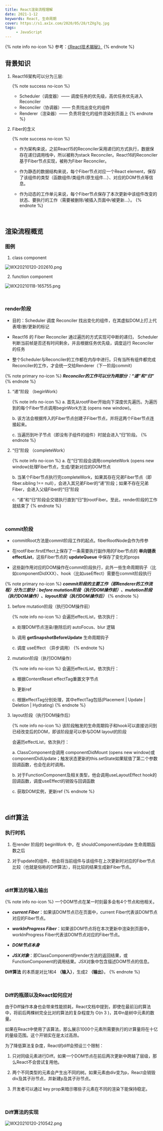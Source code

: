 ```yaml
---
title: React渲染流程理解
date: 2021-1-12
keywords: React, 生命周期
cover: https://s1.ax1x.com/2020/05/28/tZXg7q.jpg
tags:
     - JavaScript
---
```



{% note info no-icon %}
参考：[《React技术揭秘》](https://react.iamkasong.com/)
{% endnote %}


## 背景知识

1. React16架构可以分为三层:

     {% note success no-icon %}
     - Scheduler（调度器）—— 调度任务的优先级，高优任务优先进入Reconciler
     - Reconciler（协调器）—— 负责找出变化的组件
     - Renderer（渲染器）—— 负责将变化的组件渲染到页面上
     {% endnote %}

2. Fiber的含义

     {% note success no-icon %}
     - 作为架构来说，之前React15的Reconciler采用递归的方式执行，数据保存在递归调用栈中，所以被称为stack Reconciler。React16的Reconciler基于Fiber节点实现，被称为Fiber Reconciler。

     - 作为静态的数据结构来说，每个Fiber节点对应一个React element，保存了该组件的类型（函数组件/类组件/原生组件...）、对应的DOM节点等信息。

     - 作为动态的工作单元来说，每个Fiber节点保存了本次更新中该组件改变的状态、要执行的工作（需要被删除/被插入页面中/被更新...）。
     {% endnote %}

<br/>


## 渲染流程概览

### 图例

1. class component

 ![WX20210120-202610.png](https://i.loli.net/2021/01/20/FNRHmnB1XkZo2PE.png)

2. function component

 ![WX20210118-165755.png](https://i.loli.net/2021/01/18/l2RnUhc6AFPuNgz.png)

<br/>


### render阶段

 - 目的：Scheduler 调度 Reconciler 找出变化的组件，在其虚拟DOM上打上代表增/删/更新的标记

 - React16 的 Fiber Reconciler 通过遍历的方式实现可中断的递归， Scheduler判断当前帧是否还有时间剩余，并且根据任务优先级，调度运行 Reconciler 的任务

 - 整个Scheduler与Reconciler的工作都在内存中进行。只有当所有组件都完成Reconciler的工作，才会统一交给Renderer（下一阶段commit）

{% note primary no-icon %}
***Reconciler的工作可以分为两部分：“递”和“归”***
{% endnote %}

1. “递”阶段 （beginWork）

     {% note info no-icon %}
     a. 首先从rootFiber开始向下深度优先遍历。为遍历到的每个Fiber节点调用beginWork方法 (opens new window)。

     b. 该方法会根据传入的Fiber节点创建子Fiber节点，并将这两个Fiber节点连接起来。

     c. 当遍历到叶子节点（即没有子组件的组件）时就会进入“归”阶段。
     {% endnote %}

2.  “归”阶段 （completeWork）

     {% note info no-icon %}
     a. 在“归”阶段会调用completeWork (opens new window)处理Fiber节点，生成/更新对应的DOM节点

     b. 当某个Fiber节点执行完completeWork，如果其存在兄弟Fiber节点（即fiber.sibling !== null），会进入其兄弟Fiber的“递”阶段；如果不存在兄弟Fiber，会进入父级Fiber的“归”阶段

     c. “递”和“归”阶段会交错执行直到“归”到rootFiber。至此，render阶段的工作就结束了
     {% endnote %}

<br/>


### commit阶段

 - commitRoot方法是commit阶段工作的起点。fiberRootNode会作为传参

 - 在rootFiber.firstEffect上保存了一条需要执行副作用的Fiber节点的 **单向链表effectList**，这些Fiber节点的 **updateQueue** 中保存了变化的props

 - 这些副作用对应的DOM操作在commit阶段执行，此外一些生命周期钩子（比如componentDidXXX）、hook（比如useEffect）需要在commit阶段执行

{% note primary no-icon %}
***commit阶段的主要工作（即Renderer的工作流程）分为三部分：before mutation阶段（执行DOM操作前）、mutation阶段（执行DOM操作）、layout阶段（执行DOM操作后）***
{% endnote %}

1.  before mutation阶段（执行DOM操作前）

     {% note info no-icon %}
     会遍历effectList，依次执行：

     a. 处理DOM节点渲染/删除后的 autoFocus、blur 逻辑

     b. 调用 **getSnapshotBeforeUpdate** 生命周期钩子

     c. 调度 useEffect （异步调用）
     {% endnote %}

2.  mutation阶段（执行DOM操作）

     {% note info no-icon %}
     会遍历effectList，依次执行：

     a. 根据ContentReset effectTag重置文字节点

     b. 更新ref

     c. 根据effectTag分别处理，其中effectTag包括(Placement | Update | Deletion | Hydrating)
     {% endnote %}

3.  layout阶段（执行DOM操作后）

     {% note info no-icon %}
     该阶段触发的生命周期钩子和hook可以直接访问到已经改变后的DOM，即该阶段是可以参与DOM layout的阶段

     会遍历effectList，依次执行：

     a. ClassComponent会调用 componentDidMount (opens new window)或 componentDidUpdate；触发状态更新的this.setState如果赋值了第二个参数回调函数，也会在此时调用。

     b. 对于FunctionComponent及相关类型，他会调用useLayoutEffect hook的回调函数，调度useEffect的销毁与回调函数

     c. 获取DOM实例，更新ref
     {% endnote %}

<br/>


## diff算法

### 执行时机

1. 在render 阶段的 beginWork 中，在 shouldComponentUpdate 生命周期函数之后

2. 对于update的组件，他会将当前组件与该组件在上次更新时对应的Fiber节点比较（也就是俗称的Diff算法），将比较的结果生成新Fiber节点。

<br/>


### diff算法的输入输出

{% note info no-icon %}
一个DOM节点在某一时刻最多会有4个节点和他相关。

- ***current Fiber***：如果该DOM节点已在页面中，current Fiber代表该DOM节点对应的Fiber节点。

- ***workInProgress Fiber***：如果该DOM节点将在本次更新中渲染到页面中，workInProgress Fiber代表该DOM节点对应的Fiber节点。

- ***DOM节点本身***

- ***JSX对象***：即ClassComponent的render方法的返回结果，或FunctionComponent的调用结果。JSX对象中包含描述DOM节点的信息。

**Diff算法** 的本质是对比1和4 **（输入）**，生成2 **（输出）**。
{% endnote %}

<br/>


### Diff的瓶颈以及React如何应对

由于Diff操作本身也会带来性能损耗，React文档中提到，即使在最前沿的算法中，将前后两棵树完全比对的算法的复杂程度为 O(n 3 )，其中n是树中元素的数量。

如果在React中使用了该算法，那么展示1000个元素所需要执行的计算量将在十亿的量级范围。这个开销实在是太过高昂。

为了降低算法复杂度，React的diff会预设三个限制：

1. 只对同级元素进行Diff。如果一个DOM节点在前后两次更新中跨越了层级，那么React不会尝试复用他。

2. 两个不同类型的元素会产生出不同的树。如果元素由div变为p，React会销毁div及其子孙节点，并新建p及其子孙节点。

3. 开发者可以通过 key prop来暗示哪些子元素在不同的渲染下能保持稳定。

<br/>


### Diff算法的实现

![WX20210120-210542.png](https://i.loli.net/2021/01/20/4kSz2MiRIn8ehHK.png)

<br/>